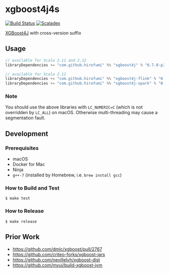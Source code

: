 # xgboost4j4s

[![Build Status](https://travis-ci.org/hirofumi/xgboost4j4s.svg?branch=master)](https://travis-ci.org/hirofumi/xgboost4j4s)
[![Scaladex](https://maven-badges.herokuapp.com/maven-central/com.github.hirofumi/xgboost4j_2.11/badge.svg)](https://index.scala-lang.org/hirofumi/xgboost4j4s/xgboost4j)

[XGBoost4J](https://xgboost.readthedocs.io/en/latest/jvm/index.html) with cross-version suffix

## Usage

```sbt
// available for Scala 2.11 and 2.12
libraryDependencies += "com.github.hirofumi" %% "xgboost4j" % "0.7.0-p2" 

// available for Scala 2.11
libraryDependencies += "com.github.hirofumi" %% "xgboost4j-flink" % "0.7.0-p2"
libraryDependencies += "com.github.hirofumi" %% "xgboost4j-spark" % "0.7.0-p2"
```

### Note

You should use the above libraries with `LC_NUMERIC=C` (which is not overridden by `LC_ALL`) on macOS.
Otherwise multi-threading may cause a segmentation fault.

## Development

### Prerequisites

* macOS
* Docker for Mac
* Ninja
* `g++-7` (installed by Homebrew, i.e. `brew install gcc`)

### How to Build and Test

```
$ make test
```

### How to Release

```
$ make release
```

## Prior Work

* https://github.com/dmlc/xgboost/pull/2767
* https://github.com/criteo-forks/xgboost-jars
* https://github.com/nevillelyh/xgboost-dist
* https://github.com/myui/build-xgboost-jvm
